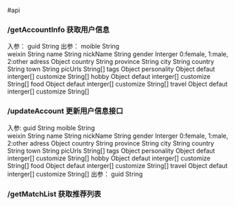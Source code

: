 #api

### /getAccountInfo 获取用户信息
入参：
	guid 		String
出参：
	moible		String	
	weixin		String
	name 		String
	nickName	String
	gender		Interger 0:female, 1:male, 2:other
	adress		Object
		country		String
		province	String
		city		String
		country 	String
		town		String
	picUrls 	String[]
	tags		Object
		personality	Object
			defaut	interger[]
			customize String[]
		hobby		Object
			defaut	interger[]
			customize String[]
		food		Object
			defaut	interger[]
			customize String[]
		travel		Object
			defaut	interger[]
			customize String[]

### /updateAccount 更新用户信息接口
入参:
	guid		String
	moible		String	
	weixin		String
	name 		String
	nickName	String
	gender		Interger 0:female, 1:male, 2:other
	adress		Object
		country		String
		province	String
		city		String
		country 	String
		town		String
	picUrls 	String[]
		tags		Object
		personality	Object
			defaut	interger[]
			customize String[]
		hobby		Object
			defaut	interger[]
			customize String[]
		food		Object
			defaut	interger[]
			customize String[]
		travel		Object
			defaut	interger[]
			customize String[]
出参：
	guid		String

### /getMatchList 获取推荐列表
	